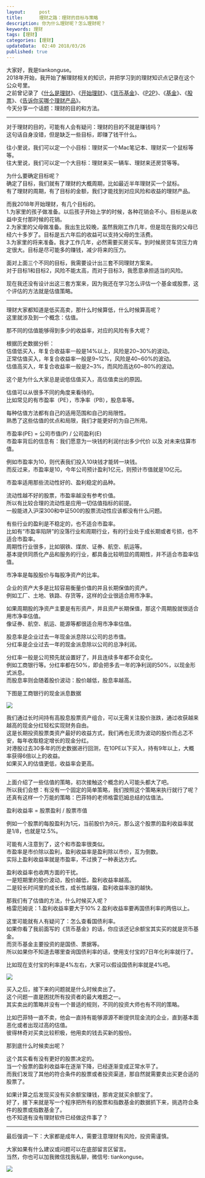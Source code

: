 ```yaml
---   
layout:     post  
title:      理财之路：理财的目标与策略   
description: 你为什么理财呢？怎么理财呢？    
keywords: 理财  
tags: [理财]  
categories: [理财]  
updateData:  02:40 2018/03/26
published: true  
---  
```

 
大家好，我是tiankonguse。  
2018年开始，我开始了解理财相关的知识，并把学习到的理财知识点记录在这个公众号里。  
之前曾记录了《[什么是理财](http://mp.weixin.qq.com/s/jghH-D6CC_mGEFkkNnvC3A)》、《[开始理财](https://mp.weixin.qq.com/s/1ZHyd_FAOsqTbAJqWgntLg)》、《[货币基金](http://mp.weixin.qq.com/s/Nc-qiTOzYVg_tpG21j4AZQ)》、《[P2P](http://mp.weixin.qq.com/s/e0Pm_-9KoLjF6LjQ3P22FA)》、《[基金](http://mp.weixin.qq.com/s/mPUr6w55USFTcEWCyhd00A)》、《[股票](http://mp.weixin.qq.com/s/CLE5wOSFrM1n_sbHqp325A)》、《[告诉你买哪个理财产品](https://mp.weixin.qq.com/s/TswyqhtGyxFLa_SFEy_-cw)》。  
今天分享一个话题：理财的目的和方法。  

***  


对于理财的目的，可能有人会有疑问：理财的目的不就是赚钱吗？    
这句话自身没错，但是缺乏一些目标，即赚了钱干什么。  


往小里说，我们可以定一个小目标：理财买一个Mac笔记本、理财买一个鼠标等等。  
往大里说，我们可以定一个大目标：理财来买一辆车、理财来还房贷等等。  


为什么要确定目标呢？  
确定了目标，我们就有了理财的大概周期，比如最近半年理财买一个鼠标。  
有了理财的周期，有了目标的金额，我们才能找到对应风险和收益的理财产品。  


而我2018年开始理财，有几个目标的。  
1.为家里的孩子做准备。以后孩子开始上学的时候，各种花销会不小。目标是从收益中支付那时候的花销。  
2.为家里的父母做准备。我出生比较晚，虽然我刚工作几年，但是现在我的父母已经六十多岁了。目标是五六年后的收益可以支持父母的生活费。    
3.为家里的将来准备。我才工作几年，必然需要买房买车。到时候房贷车贷压力肯定很大。目标是尽可能多的赚钱，减少将来的压力。   


面对上面三个不同的目标，我需要设计出三套不同理财方案来。  
对于目标1和目标2，风险不能太高，而对于目标3，我愿意承担适当的风险。  


现在我还没有设计出这三套方案来，因为我还在学习怎么评估一个基金或股票，这个评估的方法就是估值策略。  


***


理财大家都知道是低买高卖，那什么时候算低，什么时候算高呢？  
这里就涉及到一个概念：估值。  


那不同的估值能够得到多少的收益率，对应的风险有多大呢？  


根据历史数据分析：  
估值低买入，年复合收益率一般是14%以上，风险是20~30%的波动。  
正常估值买入，年复合收益率一般是9~12%，风险是40~60%的波动。  
估值高买入，年复合收益率一般是2~3%，而风险高达60~80%的波动。  


这个是为什么大家总是说低估值买入，高估值卖出的原因。  


估值可以从很多不同的角度来看待的。  
比如常见的有市盈率（PE），市净率（PB），股息率等。  


每种估值方法都有自己的适用范围和自己的局限性。  
熟悉了这些估值的优点和局限，我们才能更好的为自己所用。  


市盈率(PE) = 公司市值(P) / 公司盈利(E)  
市盈率背后的信息有：我们愿意为一块钱的利润付出多少代价 以及 对未来估算市值。  


例如市盈率为10，则代表我们投入10块钱才能转一块钱。  
而反过来，市盈率是10，今年公司预计盈利1亿元，则预计市值就是10亿元。  


市盈率适用那些流动性好的、盈利稳定的品种。  


流动性越不好的股票，市盈率越没有参考价值。  
所以有比较合理的流动性是应用一切估值指标的前提。  
一般能进入沪深300和中证500的股票流动性应该都没有什么问题。  


有些行业的盈利是不稳定的，也不适合市盈率。  
比如有“市盈率陷阱”的没落行业和周期行业，有的行业处于成长期或者亏损，也不适合市盈率。  
周期性行业很多，比如钢铁、煤炭、证券、航空、航运等。  
基本提供同质化产品和服务的行业，都具备比较明显的周期性，并不适合市盈率估值。  


市净率是每股股价与每股净资产的比率。  


企业的资产大多是比较容易衡量价值的并且长期保值的资产。  
例如工厂、土地、铁路、存货等，这样的企业很适合用市净率。  


如果周期股的净资产主要是有形资产，并且资产长期保值，那这个周期股就很适合用市净率估值。  
像证券、航空、航运、能源等都很适合用市净率估值。    


股息率是企业过去一年现金派息除以公司的总市值。  
分红率是企业过去一年的现金派息除以公司的总净利润。  


分红率一般是公司预先就设置好了，并且连续多年都不会变化。  
例如工商银行等。分红率都在50%，即会把多去一年的净利润的50%，以现金形式派息。    
而股息率则会随着股价波动：股价越低，股息率越高。  


下图是工商银行的现金派息数据


![](/images/2018/03/20180326014841.png)  

我们通过长时间持有高股息股票资产组合，可以无需关注股价涨跌，通过收获越来越高的现金分红轻松实现财务自由。  
这是长期投资股票类资产最好的收益方式，我们再也无须为波动的股价而忐忑不安，每年收取稳定增长的现金分红。  
对港股过去30多年的历史数据进行回测，在10PE以下买入，持有9年以上，大概率获得6倍以上的收益。  
如果买入的估值更低，收益率会更高。    


***  


上面介绍了一些估值的策略，初次接触这个概念的人可能头都大了吧。  
所以我们会想：有没有一个固定的简单策略，我们按照这个策略来执行就行了呢？  
还真有这样一个万能的策略：巴菲特的老师格雷厄姆总结的估值法。  


盈利收益率 = 股票盈利 / 股票市值  


例如一个股票的每股盈利为1元，当前股价为8元，那么这个股票的盈利收益率就是1/8，也就是12.5%。  


可能有人注意到了，这个和市盈率很类似。  
市盈率是市价除以盈利，盈利收益率是盈利除以市价，互为倒数。  
实际上盈利收益率就是市盈率，不过换了一种表达方式。  


盈利收益率也收两方面的干扰。  
一是短期里的股价波动，股价越低，盈利收益率越高。  
二是较长时间里的成长性，成长性越强，盈利收益率涨的越快。  


那我们有了估值的方法，什么时候买入呢？  
格雷厄姆说：1.盈利收益率要大于10% 2.盈利收益率要再国债利率的两倍以上。  


这里可能就有人有疑问了：怎么查看国债利率。  
如果你看了我前面写的《货币基金》的话，你应该还记余额宝其实买的就是货币基金。  
而货币基金主要投资的是国债、票据等。  
所以如果你不知道去哪里查询国债利率的话，使用支付宝的7日年化利率就行了。  


比如现在支付宝的利率是4%左右，大家可以假设国债利率就是4%吧。  


![](/images/2018/03/20180326014944.png)  


买入之后，接下来的问题就是什么时候卖出了。  
这个问题一直是困扰所有投资者的最大难题之一。  
其实卖出的策略并没有一个普适的规则，不同的投资大师也有不同的策略。  


比如巴菲特一直不卖，他会一直持有能够源源不断提供现金流的企业，直到基本面恶化或者出现过高的估值。  
彼得林奇对买卖比较积极，他用卖的钱去买新的股份。  


那到底什么时候卖出呢？  

这个其实看有没有更好的股票决定的。  
当一个股票的盈利收益率在逐渐下降，已经逐渐变成正常水平了。  
而我们发现了其他的符合条件的股票或者投资渠道，那自然就需要卖出买更合适的股票了。  


如果计算之后发现买没有买余额宝赚钱，那肯定就买余额宝了。  
好了，接下来就是写一个程序把所有的股票和指数基金的数据抓下来，挑选符合条件的股票或指数基金了。  
也不知道有没有理财软件已经做这件事了？  


***  


最后强调一下：大家都是成年人，需要注意理财有风险，投资需谨慎。


大家如果有什么建议或问题可以在底部留言区留言。  
当然，你也可以加我微信找我私聊，微信号: tiankonguse。  

![](/images/tiankonguse-support.png)  


